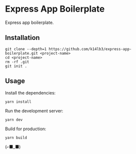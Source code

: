 # Express App Boilerplate

Express app boilerplate.

## Installation

```
git clone --depth=1 https://github.com/k14lb3/express-app-boilerplate.git <project-name>
cd <project-name>
rm -rf .git
git init .
```

## Usage

Install the dependencies:

```
yarn install
```

Run the development server:

```
yarn dev
```

Build for production:

```
yarn build
```

(⌐■_■)
